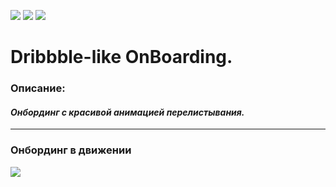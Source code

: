 ![][ios] ![][swift] ![][uikit] 
# Dribbble-like OnBoarding.

### Описание:
#### *Онбординг с красивой анимацией перелистывания.*

----
### Онбординг в движении
![][01]

[01]: https://github.com/Dmmolod/Dribbble-like-Onboarding/blob/master/Gifs/01.gif

[ios]: https://img.shields.io/badge/iOS-13.0-critical
[swift]: https://img.shields.io/badge/-Swift-9cf
[uikit]: https://img.shields.io/badge/-UIKit-blue
